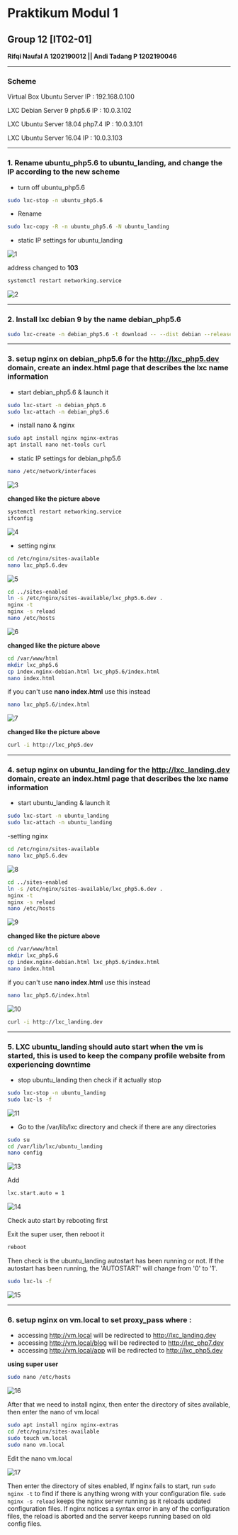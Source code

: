 # Praktikum Modul 1
## Group 12 [IT02-01]
**Rifqi Naufal A 1202190012 || Andi Tadang P 1202190046**

<hr> 

### Scheme

Virtual Box Ubuntu Server IP : 192.168.0.100

LXC Debian Server 9 php5.6 IP : 10.0.3.102

LXC Ubuntu Server 18.04 php7.4 IP : 10.0.3.101

LXC Ubuntu Server 16.04 IP : 10.0.3.103

<hr>

### 1. Rename ubuntu_php5.6 to ubuntu_landing, and change the IP according to the new scheme

- turn off ubuntu_php5.6
```bash
sudo lxc-stop -n ubuntu_php5.6
```

- Rename
```bash
sudo lxc-copy -R -n ubuntu_php5.6 -N ubuntu_landing
```

- static IP settings for ubuntu_landing

![1](https://user-images.githubusercontent.com/93064971/138588070-75ae938c-fcbd-4e58-aa1f-fd2c72657074.png)

address changed to __103__

```bash
systemctl restart networking.service
```

![2](https://user-images.githubusercontent.com/93064971/138588410-58e4621f-d776-48c6-a398-e9d612fd5362.png)

<hr> 

### 2. Install lxc debian 9 by the name debian_php5.6
```bash
sudo lxc-create -n debian_php5.6 -t download -- --dist debian --release stretch --arch amd64 --force-cache --no-validate --server images.linuxcontainers.org
```

<hr> 

### 3. setup nginx on debian_php5.6 for the http://lxc_php5.dev domain, create an index.html page that describes the lxc name information
- start debian_php5.6 & launch it
```bash
sudo lxc-start -n debian_php5.6
sudo lxc-attach -n debian_php5.6
```
- install nano & nginx
```bash
sudo apt install nginx nginx-extras
apt install nano net-tools curl
```

- static IP settings for debian_php5.6
```bash
nano /etc/network/interfaces
````
![3](https://user-images.githubusercontent.com/93064971/138588679-de9f5b52-9f90-4469-84e4-b0a8f60697bc.png)

**changed like the picture above**

```bash
systemctl restart networking.service
ifconfig
```

![4](https://user-images.githubusercontent.com/93064971/138588755-02a50a8b-2dec-45da-b14f-a8b081974e7a.png)

- setting nginx
```bash
cd /etc/nginx/sites-available
nano lxc_php5.6.dev 
```

![5](https://user-images.githubusercontent.com/93064971/138588969-925eb9b3-c6e5-4fc1-b8c4-2b2c3c838d8b.png)

```bash
cd ../sites-enabled
ln -s /etc/nginx/sites-available/lxc_php5.6.dev .
nginx -t
nginx -s reload
nano /etc/hosts
```
![6](https://user-images.githubusercontent.com/93064971/138589068-bc755852-1848-4ec6-b885-10e66432416e.png)

**changed like the picture above**

```bash
cd /var/www/html
mkdir lxc_php5.6
cp index.nginx-debian.html lxc_php5.6/index.html
nano index.html
```
if you can't use **nano index.html** use this instead
```bash
nano lxc_php5.6/index.html
```

![7](https://user-images.githubusercontent.com/93064971/138589296-409121e2-6e2b-410a-9456-c026214d2ada.png)

**changed like the picture above**
```bash
curl -i http://lxc_php5.dev
```

<hr> 

### 4. setup nginx on ubuntu_landing for the http://lxc_landing.dev domain, create an index.html page that describes the lxc name information

- start ubuntu_landing & launch it
```bash
sudo lxc-start -n ubuntu_landing
sudo lxc-attach -n ubuntu_landing
```
-setting nginx

```bash
cd /etc/nginx/sites-available
nano lxc_php5.6.dev 
```

![8](https://user-images.githubusercontent.com/93064971/138592080-0978a4c0-c34a-4313-adff-a8b4d3d52c2e.png)

```bash
cd ../sites-enabled
ln -s /etc/nginx/sites-available/lxc_php5.6.dev .
nginx -t
nginx -s reload
nano /etc/hosts
```

![9](https://user-images.githubusercontent.com/93064971/138592138-5e3f3963-ff19-4b20-a97d-563134c51c41.png)

**changed like the picture above**

```bash
cd /var/www/html
mkdir lxc_php5.6
cp index.nginx-debian.html lxc_php5.6/index.html
nano index.html
```
if you can't use **nano index.html** use this instead
```bash
nano lxc_php5.6/index.html
```
![10](https://user-images.githubusercontent.com/93064971/138592349-cec3daf6-8831-4980-9486-dcd8e088a921.png)

```bash
curl -i http://lxc_landing.dev
```

<hr> 

### 5. LXC ubuntu_landing should auto start when the vm is started, this is used to keep the company profile website from experiencing downtime

- stop ubuntu_landing then check if it actually stop

```bash
sudo lxc-stop -n ubuntu_landing
sudo lxc-ls -f
```

![11](https://user-images.githubusercontent.com/93064971/138592610-a6c3e444-e54b-4c36-bd33-4e6634cdcd09.png)

- Go to the /var/lib/lxc directory and check if there are any directories
 
```bash
sudo su
cd /var/lib/lxc/ubuntu_landing
nano config
```

![13](https://user-images.githubusercontent.com/93064971/138592840-c433ac0a-c591-4fdd-8b9f-0ae376fa5ee1.png)

Add
```bash
lxc.start.auto = 1
```

![14](https://user-images.githubusercontent.com/93064971/138592880-06575291-2296-45a2-b78a-e8619dfa123a.png)

Check auto start by rebooting first

Exit the super user, then reboot it

```bash
reboot
```

Then check is the ubuntu_landing autostart has been running or not. If the autostart has been running, the 'AUTOSTART' will change from '0' to '1'.

```bash
sudo lxc-ls -f
```

![15](https://user-images.githubusercontent.com/93064971/138592986-7656ec9c-857e-47a1-aadc-84c5b4fdd2bc.png)

<hr>

### 6. setup nginx on vm.local to set proxy_pass where :
- accessing http://vm.local will be redirected to http://lxc_landing.dev
- accessing http://vm.local/blog will be redirected to http://lxc_php7.dev
- accessing http://vm.local/app will be redirected to http://lxc_php5.dev

**using super user**

```bash
sudo nano /etc/hosts
```

![16](https://user-images.githubusercontent.com/93064971/138594732-9896d2db-88a6-4e55-9bd5-e0707c400b12.png)

After that we need to install nginx, then enter the directory of sites available, then enter the nano of vm.local

```bash
sudo apt install nginx nginx-extras
cd /etc/nginx/sites-available
sudo touch vm.local
sudo nano vm.local
```

Edit the nano vm.local

![17](https://user-images.githubusercontent.com/93064971/138594827-076afbc2-2505-45b3-a1b7-a23f8449faf2.png)

Then enter the directory of sites enabled, If nginx fails to start, run `sudo nginx -t` to find if there is anything wrong with your configuration file.  `sudo nginx -s reload` keeps the nginx server running as it reloads updated configuration files. If nginx notices a syntax error in any of the configuration files, the reload is aborted and the server keeps running based on old config files.
